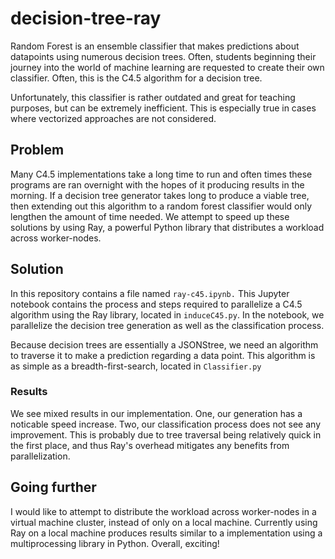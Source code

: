 # decision-tree-ray

Random Forest is an ensemble classifier that makes predictions about datapoints using numerous decision trees. Often, students beginning their journey into the world of machine learning are requested to create their own classifier. Often, this is the C4.5 algorithm for a decision tree. 

Unfortunately, this classifier is rather outdated and great for teaching purposes, but can be extremely inefficient. This is especially true in cases where vectorized approaches are not considered.

## Problem

Many C4.5 implementations take a long time to run and often times these programs are ran overnight with the hopes of it producing results in the morning. If a decision tree generator takes long to produce a viable tree, then extending out this algorithm to a random forest classifier would only lengthen the amount of time needed. We attempt to speed up these solutions by using Ray, a powerful Python library that distributes a workload across worker-nodes.

## Solution

In this repository contains a file named `ray-c45.ipynb.` This Jupyter notebook contains the process and steps required to parallelize a C4.5 algorithm using the Ray library, located in `induceC45.py`. In the notebook, we parallelize the decision tree generation as well as the classification process.

Because decision trees are essentially a JSONStree, we need an algorithm to traverse it to make a prediction regarding a data point. This algorithm is as simple as a breadth-first-search, located in `Classifier.py`

### Results

We see mixed results in our implementation. One, our generation has a noticable speed increase. Two, our classification process does not see any improvement. This is probably due to tree traversal being relatively quick in the first place, and thus Ray's overhead mitigates any benefits from parallelization.

## Going further

I would like to attempt to distribute the workload across worker-nodes in a virtual machine cluster, instead of only on a local machine. Currently using Ray on a local machine produces results similar to a implementation using a multiprocessing library in Python. Overall, exciting!

